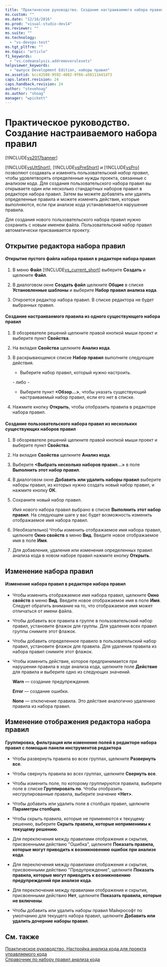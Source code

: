 ```yaml
---
title: "Практическое руководство. Создание настраиваемого набора правил | Microsoft Docs"
ms.custom: ""
ms.date: "12/16/2016"
ms.prod: "visual-studio-dev14"
ms.reviewer: ""
ms.suite: ""
ms.technology: 
  - "vs-devops-test"
ms.tgt_pltfrm: ""
ms.topic: "article"
f1_keywords: 
  - "vs.codeanalysis.addremoverulesets"
helpviewer_keywords: 
  - "выпуск Development Edition, наборы правил"
ms.assetid: bcc42508-9592-4802-9f66-a50111641d73
caps.latest.revision: 24
caps.handback.revision: 24
author: "stevehoag"
ms.author: "shoag"
manager: "wpickett"
---
```

# Практическое руководство. Создание настраиваемого набора правил
[!INCLUDE[vs2017banner](../code-quality/includes/vs2017banner.md)]

[!INCLUDE[vsUltShort](../code-quality/includes/vsultshort_md.md)], [!INCLUDE[vsPreShort](../code-quality/includes/vspreshort_md.md)] и [!INCLUDE[vsPro](../code-quality/includes/vspro_md.md)] позволяют создавать и изменять пользовательский *набор правил*, чтобы удовлетворять определенные нужды проекта, связанные с анализом кода.  Для создания пользовательского набора правил вы открываете один или несколько стандартных наборов правил в редакторе набора правил.  Затем вы можете добавлять или удалять определенные правила и можете изменять действия, которые выполняются, если при анализе кода устанавливается нарушение правила.  
  
 Для создания нового пользовательского набора правил нужно сохранить с новым именем файла.  Пользовательский набор правил автоматически присваивается проекту.  
  
## Открытие редактора набора правил  
  
#### Открытие пустого файла набора правил в редакторе набора правил  
  
1.  В меню **Файл** [!INCLUDE[vs_current_short](../code-quality/includes/vs_current_short_md.md)] выберите **Создать** и щелкните **Файл**.  
  
2.  В диалоговом окне **Создать файл** щелкните **Общие** в списке **Установленные шаблоны** и выберите **Набор правил анализа кода**.  
  
3.  Откроется редактор набора правил.  В списке редактора не будет выбранных правил.  
  
#### Создание настраиваемого правила из одного существующего набора правил  
  
1.  В обозревателе решений щелкните правой кнопкой мыши проект и выберите пункт **Свойства**.  
  
2.  На вкладке **Свойства** щелкните **Анализ кода**.  
  
3.  В раскрывающемся списке **Набор правил** выполните следующие действия.  
  
    -   Выберите набор правил, который нужно настроить.  
  
     \- либо \-  
  
    -   Выберите пункт **\<Обзор...\>**, чтобы указать существующий настраиваемый набор правил, если его нет в списке.  
  
4.  Нажмите кнопку **Открыть**, чтобы отобразить правила в редакторе набора правил.  
  
#### Создание пользовательского набора правил из нескольких существующих наборов правил  
  
1.  В обозревателе решений щелкните правой кнопкой мыши проект и выберите пункт **Свойства**.  
  
2.  На вкладке **Свойства** щелкните **Анализ кода**.  
  
3.  Выберите **\<Выбрать несколько наборов правил...\>**  в поле **Выполнить этот набор правил**.  
  
4.  В диалоговом окне **Добавить или удалить наборы правил** выберите наборы правил, из которых нужно создать новый набор правил, и нажмите кнопку **ОК**.  
  
5.  Сохраните новый набор правил.  
  
     Имя нового набора правил выбрано в списке **Выполнить этот набор правил**.  На следующем шаге у вас будет возможность изменить отображаемое имя набора правил.  
  
6.  \(Необязательно\) Чтобы изменить отображаемое имя набора правил, щелкните **Окно свойств** в меню **Вид**.  Введите новое отображаемое имя в поле **Имя**.  
  
7.  Для добавления, удаления или изменения определенных правил анализа кода в новом наборе правил нажмите кнопку **Открыть**.  
  
## Изменение набора правил  
  
#### Изменение набора правил в редакторе набора правил  
  
-   Чтобы изменить отображаемое имя набора правил, щелкните **Окно свойств** в меню **Вид**.  Введите новое отображаемое имя в поле **Имя**.  Следует обратить внимание на то, что отображаемое имя может отличаться от имени файла.  
  
-   Чтобы добавить все правила в группе в пользовательский набор правил, установите флажок для группы.  Для удаления всех правил группы снимите этот флажок.  
  
-   Чтобы добавить определенное правило в пользовательский набор правил, установите флажок для правила.  Для удаления правила из набора правил снимите этот флажок.  
  
-   Чтобы изменить действие, которое предпринимается при нарушении правила в ходе анализа кода, щелкните поле **Действие** для правила и выберите одно из следующих значений.  
  
     **Warn** — создание предупреждения.  
  
     **Error** — создание ошибки.  
  
     **None** — отключение правила.  Это действие аналогично удалению правила из набора правил.  
  
## Изменение отображения редактора набора правил  
  
#### Группировка, фильтрация или изменение полей в редакторе набора правил с помощью панели инструментов редактора  
  
-   Чтобы развернуть правила во всех группах, щелкните **Развернуть все**.  
  
-   Чтобы свернуть правила во всех группах, щелкните **Свернуть все**.  
  
-   Чтобы изменить поле, по которому группируются правила, выберите поле в списке **Группировать по**.  Чтобы отобразить несгрупированные правила, выберите значение **\<Нет\>**.  
  
-   Чтобы добавить или удалить поле в столбцах правил, щелкните **Параметры столбцов**.  
  
-   Чтобы скрыть правила, которые не применяются к текущему решению, выберите **Скрыть правила, которые неприменимы к текущему решению**.  
  
-   Для переключения между правилами отображения и скрытия, присвоенными действию "Ошибка", щелкните **Показать правила, которые могут приводить к возникновению ошибок при анализе кода**.  
  
-   Для переключения между правилами отображения и скрытия, присвоенными действию "Предупреждение", щелкните **Показать правила, которые могут приводить к возникновению предупреждений при анализе кода**.  
  
-   Для переключения между правилами отображения и скрытия, присвоенными действию **Нет**, щелкните **Показать правила, которые не включены**.  
  
-   Чтобы добавить или удалить наборы правил Майкрософт по умолчанию для текущего набора правил, щелкните **Добавить или удалить дочерние наборы правил**.  
  
## См. также  
 [Практическое руководство. Настройка анализа кода для проекта управляемого кода](../code-quality/how-to-configure-code-analysis-for-a-managed-code-project.md)   
 [Справочник по набору правил анализа кода](../code-quality/code-analysis-rule-set-reference.md)